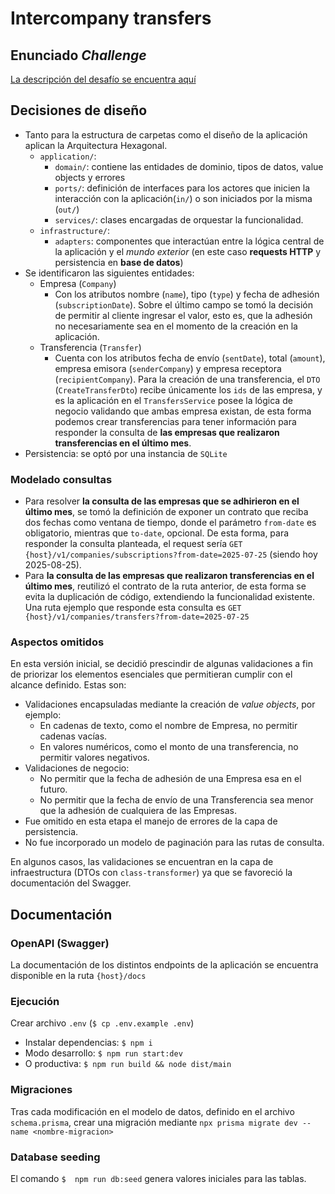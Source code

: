 # Intercompany transfers

## Enunciado _Challenge_

[La descripción del desafío se encuentra aquí](challenge.md)

## Decisiones de diseño

- Tanto para la estructura de carpetas como el diseño de la aplicación aplican la Arquitectura Hexagonal.
  - `application/`:
    - `domain/`: contiene las entidades de dominio, tipos de datos, value objects y errores
    - `ports/`: definición de interfaces para los actores que inicien la interacción con la aplicación(`in/`) o son iniciados por la misma (`out/`)
    - `services/`: clases encargadas de orquestar la funcionalidad.
  - `infrastructure/`:
    - `adapters`: componentes que interactúan entre la lógica central de la aplicación y el _mundo exterior_ (en este caso **requests HTTP** y persistencia en **base de datos**)
- Se identificaron las siguientes entidades:
  - Empresa (`Company`)
    - Con los atributos nombre (`name`), tipo (`type`) y fecha de adhesión (`subscriptionDate`). Sobre el último campo se tomó la decisión de permitir al cliente ingresar el valor, esto es, que la adhesión no necesariamente sea en el momento de la creación en la aplicación.
  - Transferencia (`Transfer`)
    - Cuenta con los atributos fecha de envío (`sentDate`), total (`amount`), empresa emisora (`senderCompany`) y empresa receptora (`recipientCompany`). Para la creación de una transferencia, el `DTO` (`CreateTransferDto`) recibe únicamente los `ids` de las empresa, y es la aplicación en el `TransfersService` posee la lógica de negocio validando que ambas empresa existan, de esta forma podemos crear transferencias para tener información para responder la consulta de **las empresas que realizaron transferencias en el último mes**.
- Persistencia: se optó por una instancia de `SQLite`

### Modelado consultas

- Para resolver **la consulta de las empresas que se adhirieron en el último mes**, se tomó la definición de exponer un contrato que reciba dos fechas como ventana de tiempo, donde el parámetro `from-date` es obligatorio, mientras que `to-date`, opcional. De esta forma, para responder la consulta planteada, el request sería `GET {host}/v1/companies/subscriptions?from-date=2025-07-25` (siendo hoy 2025-08-25).
- Para **la consulta de las empresas que realizaron transferencias en el último mes**, reutilizó el contrato de la ruta anterior, de esta forma se evita la duplicación de código, extendiendo la funcionalidad existente. Una ruta ejemplo que responde esta consulta es `GET {host}/v1/companies/transfers?from-date=2025-07-25`

### Aspectos omitidos

En esta versión inicial, se decidió prescindir de algunas validaciones a fin de priorizar los elementos esenciales que permitieran cumplir con el alcance definido. Estas son:

- Validaciones encapsuladas mediante la creación de _value objects_, por ejemplo:
  - En cadenas de texto, como el nombre de Empresa, no permitir cadenas vacías.
  - En valores numéricos, como el monto de una transferencia, no permitir valores negativos.
- Validaciones de negocio:
  - No permitir que la fecha de adhesión de una Empresa esa en el futuro.
  - No permitir que la fecha de envío de una Transferencia sea menor que la adhesión de cualquiera de las Empresas.
- Fue omitido en esta etapa el manejo de errores de la capa de persistencia.
- No fue incorporado un modelo de paginación para las rutas de consulta.

En algunos casos, las validaciones se encuentran en la capa de infraestructura (DTOs con `class-transformer`) ya que se favoreció la documentación del Swagger.

## Documentación

### OpenAPI (Swagger)

La documentación de los distintos endpoints de la aplicación se encuentra disponible en la ruta `{host}/docs`

### Ejecución

Crear archivo `.env` (`$ cp .env.example .env`)

- Instalar dependencias: `$ npm i`
- Modo desarrollo: `$ npm run start:dev`
- O productiva: `$ npm run build && node dist/main`

### Migraciones

Tras cada modificación en el modelo de datos, definido en el archivo `schema.prisma`, crear una migración mediante `npx prisma migrate dev --name <nombre-migracion>`

### Database seeding

El comando `$  npm run db:seed` genera valores iniciales para las tablas.
